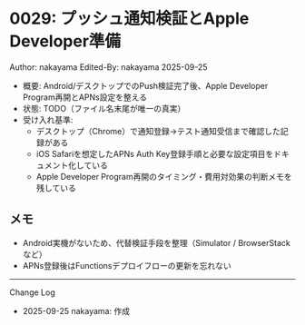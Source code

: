 # 0029: プッシュ通知検証とApple Developer準備

Author: nakayama
Edited-By: nakayama 2025-09-25

- 概要: Android/デスクトップでのPush検証完了後、Apple Developer Program再開とAPNs設定を整える
- 状態: TODO（ファイル名末尾が唯一の真実）
- 受け入れ基準:
  - デスクトップ（Chrome）で通知登録→テスト通知受信まで確認した記録がある
  - iOS Safariを想定したAPNs Auth Key登録手順と必要な設定項目をドキュメント化している
  - Apple Developer Program再開のタイミング・費用対効果の判断メモを残している

## メモ
- Android実機がないため、代替検証手段を整理（Simulator / BrowserStack など）
- APNs登録後はFunctionsデプロイフローの更新を忘れない

---
Change Log
- 2025-09-25 nakayama: 作成
